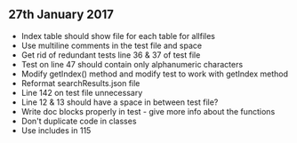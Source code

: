 ## 27th January 2017

- Index table should show file for each table for allfiles
- Use multiline comments in the test file and space
- Get rid of redundant tests line 36 & 37 of test file
- Test on line 47 should contain only alphanumeric characters
- Modify getIndex() method and modify test to work with getIndex method
- Reformat searchResults.json file
- Line 142 on test file unnecessary
- Line 12 & 13 should have a space in between test file?
- Write doc blocks properly in test - give more info about the functions
- Don't duplicate code in classes
- Use includes in 115
